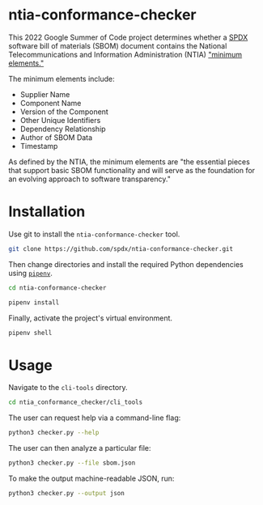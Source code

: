 # ntia-conformance-checker

This 2022 Google Summer of Code project determines whether a [SPDX](https://spdx.dev/) software bill of materials (SBOM) document contains the National Telecommunications and Information Administration (NTIA) ["minimum elements."](https://www.ntia.doc.gov/files/ntia/publications/sbom_minimum_elements_report.pdf)

The minimum elements include:
- Supplier Name
- Component Name
- Version of the Component
- Other Unique Identifiers
- Dependency Relationship
- Author of SBOM Data
- Timestamp

As defined by the NTIA, the minimum elements are "the essential pieces that support basic SBOM functionality and will serve as the foundation for an evolving approach to software transparency."

# Installation

Use git to install the `ntia-conformance-checker` tool.

```bash
git clone https://github.com/spdx/ntia-conformance-checker.git
```

Then change directories and install the required Python dependencies using [`pipenv`](https://pipenv.pypa.io/en/latest/).

```bash
cd ntia-conformance-checker
```

```bash
pipenv install
```

Finally, activate the project's virtual environment.

```bash
pipenv shell
```

# Usage

 Navigate to the `cli-tools` directory.

 ```bash
 cd ntia_conformance_checker/cli_tools
 ```

The user can request help via a command-line flag:

```bash
python3 checker.py --help
```

The user can then analyze a particular file:

```bash
python3 checker.py --file sbom.json
```

To make the output machine-readable JSON, run:

```bash
python3 checker.py --output json
```
